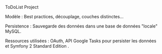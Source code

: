 ToDoList Project


Modèle : Best practices, découplage, couches distinctes...

Persistence : Sauvegarde des données dans une base de données "locale" MySQL.

Ressources utilisées : OAuth, API Google Tasks pour persister les données et Symfony 2 Standard Edition .

